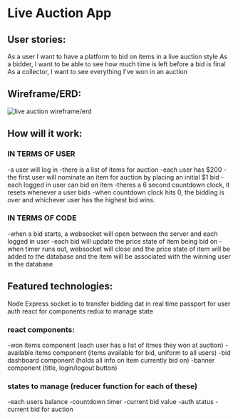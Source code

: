 # Live Auction App

## User stories:

As a user I want to have a platform to bid on items in a live auction style
As a bidder, I want to be able to see how much time is left before a bid is final
As a collector, I want to see everything I've won in an auction

## Wireframe/ERD:

![live auction wireframe/erd](https://image.ibb.co/duBayL/IMG-4070.jpg)

## How will it work:

### IN TERMS OF USER
-a user will log in
-there is a list of items for auction
-each user has $200
-the first user will nominate an item for auction by placing an initial $1 bid
-each logged in user can bid on item
-theres a 6 second countdown clock, it resets whenever a user bids
-when countdown clock hits 0, the bidding is over and whichever user has the highest bid wins.

### IN TERMS OF CODE
-when a bid starts, a websocket will open between the server and each logged in user
-each bid will update the price state of item being bid on
-when timer runs out, websocket will close and the price state of item will be added to the database and the item will be associated with the winning user in the database

## Featured technologies:

Node
Express
socket.io to transfer bidding dat in real time
passport for user auth
react for components 
redux to manage state

### react components:
-won items component (each user has a list of itmes they won at auction)
-available items component (items available for bid, uniform to all users)
-bid dashboard component (holds all info on item currently bid on)
-banner component (title, login/logout button)

### states to manage (reducer function for each of these)
-each users balance
-countdown timer
-current bid value
-auth status
-current bid for auction


